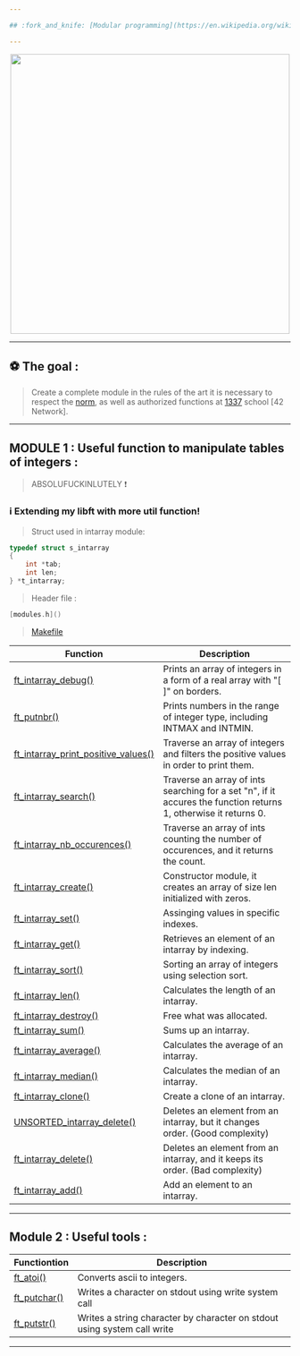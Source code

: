 ```yaml
---

## :fork_and_knife: [Modular programming](https://en.wikipedia.org/wiki/Modular_programming), beyond the Spaghetti mess :heavy_exclamation_mark:

---
```


</p>
<p align="center">
<img src="https://media2.giphy.com/media/l3vRf3QDkiCiNjXGM/giphy.gif?cid=790b761176ff3f599e97eecd1509a17c289bdf79c0ba4437&rid=giphy.gif&ct=g" width="500">
<p/>

---

## :soccer: The goal :

> Create a complete module in the rules of the art it is necessary to respect the [norm](https://github.com/ablaamim/Libft-Extended/blob/master/srcs/en.norm.pdf), 
as well as authorized functions at [1337](https://1337.ma/en/) school [42 Network].

---

## MODULE 1 : Useful function to manipulate tables of integers :

> ABSOLUFUCKINLUTELY :heavy_exclamation_mark:

### :information_source: Extending my libft with more util function!

> Struct used in intarray module:
```c
typedef struct s_intarray
{
	int	*tab;
	int	len;
} *t_intarray;
```

> Header file :

```c
[modules.h]()
```

> [Makefile]()

|Function | Description |
|---      |--- |
| [ft_intarray_debug()](https://github.com/ablaamim/Libft-Extended/blob/master/intarray/ft_intarray_debug.c) | Prints an array of integers in a form of a real array with "[ ]" on borders. |
| [ft_putnbr()](https://github.com/ablaamim/Libft-Extended/blob/master/intarray/ft_putnbr.c) | Prints numbers in the range of integer type, including INTMAX and INTMIN. |
| [ft_intarray_print_positive_values()]() | Traverse an array of integers and filters the positive values in order to print them. |
| [ft_intarray_search()](https://github.com/ablaamim/Libft-Extended/blob/master/intarray/ft_intarray_print_positive_values.c)| Traverse an array of ints searching for a set "n", if it accures the function returns 1, otherwise it returns 0. |
| [ft_intarray_nb_occurences()](https://github.com/ablaamim/Libft-Extended/blob/master/intarray/ft_intarray_nb_occurences.c) | Traverse an array of ints counting the number of occurences, and it returns the count. |
| [ft_intarray_create()](https://github.com/ablaamim/Libft-Extended/blob/master/intarray/ft_intarray_create.c) | Constructor module, it creates an array of size len initialized with zeros. |
| [ft_intarray_set()](https://github.com/ablaamim/Libft-Extended/blob/master/intarray/ft_intarray_set.c) | Assinging values in specific indexes. |
| [ft_intarray_get()](https://github.com/ablaamim/Libft-Extended/blob/master/intarray/ft_intarray_get.c) | Retrieves an element of an intarray by indexing. |
| [ft_intarray_sort()](https://github.com/ablaamim/Libft-Extended/blob/master/intarray/ft_intarray_sort.c) | Sorting an array of integers using selection sort. |
| [ft_intarray_len()](https://github.com/ablaamim/Libft-Extended/blob/master/intarray/ft_intarray_len.c) | Calculates the length of an intarray. |
| [ft_intarray_destroy()](https://github.com/ablaamim/Libft-Extended/blob/master/intarray/ft_intarray_destroy.c) | Free what was allocated. |
| [ft_intarray_sum()](https://github.com/ablaamim/Libft-Extended/blob/master/intarray/ft_intarray_sum.c) | Sums up an intarray. |
| [ft_intarray_average()](https://github.com/ablaamim/Libft-Extended/blob/master/intarray/ft_intarray_average.c)| Calculates the average of an intarray. |
| [ft_intarray_median()](https://github.com/ablaamim/Libft-Extended/blob/master/intarray/ft_intarray_median.c) | Calculates the median of an intarray. |
| [ft_intarray_clone()](https://github.com/ablaamim/Libft-Extended/blob/master/intarray/ft_intarray_clone.c)| Create a clone of an intarray. |
| [UNSORTED_intarray_delete()](https://github.com/ablaamim/Libft-Extended/blob/master/intarray/UNSORTED_intarray_delete.c)| Deletes an element from an intarray, but it changes order. (Good complexity) |
| [ft_intarray_delete()](https://github.com/ablaamim/Libft-Extended/blob/master/intarray/ft_intarray_delete.c)| Deletes an element from an intarray, and it keeps its order. (Bad complexity) |
|[ft_intarray_add()](https://github.com/ablaamim/Libft-Extended/blob/master/intarray/ft_intarray_add.c)| Add an element to an intarray. |

---

## Module 2 : Useful tools :

| Functiontion | Description |
|--- |--- |
| [ft_atoi()]() | Converts ascii to integers. |
| [ft_putchar()]() | Writes a character on stdout using write system call |
| [ft_putstr()]() | Writes a string character by character on stdout using system call write |

---
